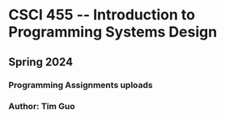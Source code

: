 <h1> CSCI 455 -- Introduction to Programming Systems Design </h1>
  <h2>Spring 2024</h2>
  <h3>Programming Assignments uploads</h3>
  <h3>Author: Tim Guo</h3>
